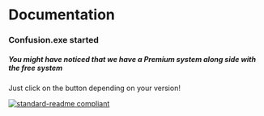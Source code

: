 # Documentation

### Confusion.exe started
##### You might have noticed that we have a **Premium** system along side with the free system
Just click on the button depending on your version!

[![standard-readme compliant](https://img.shields.io/badge/Free%20Version-standard-brightgreen.svg?style=flat-square)](https://github.com/RichardLitt/standard-readme)
